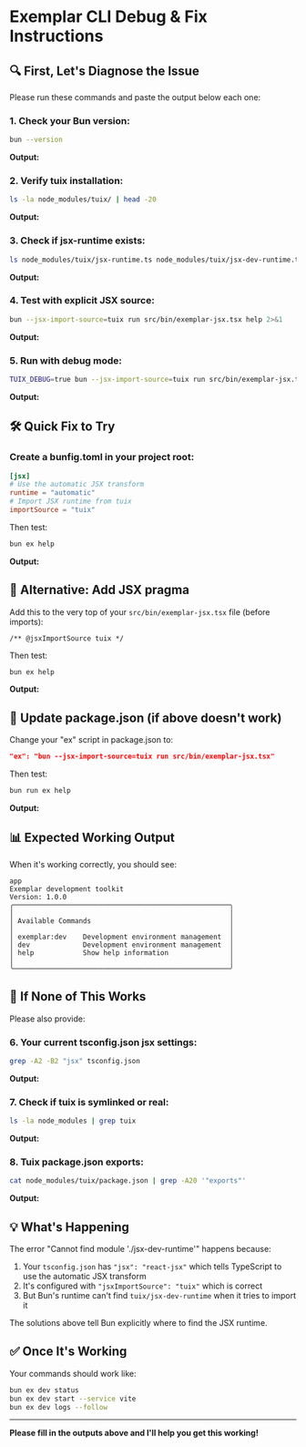 # Exemplar CLI Debug & Fix Instructions

## 🔍 First, Let's Diagnose the Issue

Please run these commands and paste the output below each one:

### 1. Check your Bun version:
```bash
bun --version
```
**Output:** 

### 2. Verify tuix installation:
```bash
ls -la node_modules/tuix/ | head -20
```
**Output:** 

### 3. Check if jsx-runtime exists:
```bash
ls node_modules/tuix/jsx-runtime.ts node_modules/tuix/jsx-dev-runtime.ts
```
**Output:** 

### 4. Test with explicit JSX source:
```bash
bun --jsx-import-source=tuix run src/bin/exemplar-jsx.tsx help 2>&1
```
**Output:** 

### 5. Run with debug mode:
```bash
TUIX_DEBUG=true bun --jsx-import-source=tuix run src/bin/exemplar-jsx.tsx 2>&1 | head -30
```
**Output:** 

## 🛠️ Quick Fix to Try

### Create a bunfig.toml in your project root:

```toml
[jsx]
# Use the automatic JSX transform
runtime = "automatic"
# Import JSX runtime from tuix
importSource = "tuix"
```

Then test:
```bash
bun ex help
```
**Output:** 

## 📝 Alternative: Add JSX pragma

Add this to the very top of your `src/bin/exemplar-jsx.tsx` file (before imports):

```tsx
/** @jsxImportSource tuix */
```

Then test:
```bash
bun ex help
```
**Output:** 

## 🔧 Update package.json (if above doesn't work)

Change your "ex" script in package.json to:
```json
"ex": "bun --jsx-import-source=tuix run src/bin/exemplar-jsx.tsx"
```

Then test:
```bash
bun run ex help
```
**Output:** 

## 📊 Expected Working Output

When it's working correctly, you should see:

```
app
Exemplar development toolkit
Version: 1.0.0
╭─────────────────────────────────────────────────────╮
│                                                     │
│ Available Commands                                  │
│                                                     │
│ exemplar:dev    Development environment management  │
│ dev             Development environment management  │
│ help            Show help information               │
│                                                     │
╰─────────────────────────────────────────────────────╯
```

## 🚨 If None of This Works

Please also provide:

### 6. Your current tsconfig.json jsx settings:
```bash
grep -A2 -B2 "jsx" tsconfig.json
```
**Output:** 

### 7. Check if tuix is symlinked or real:
```bash
ls -la node_modules | grep tuix
```
**Output:** 

### 8. Tuix package.json exports:
```bash
cat node_modules/tuix/package.json | grep -A20 '"exports"'
```
**Output:** 

## 💡 What's Happening

The error "Cannot find module './jsx-dev-runtime'" happens because:

1. Your `tsconfig.json` has `"jsx": "react-jsx"` which tells TypeScript to use the automatic JSX transform
2. It's configured with `"jsxImportSource": "tuix"` which is correct
3. But Bun's runtime can't find `tuix/jsx-dev-runtime` when it tries to import it

The solutions above tell Bun explicitly where to find the JSX runtime.

## ✅ Once It's Working

Your commands should work like:
```bash
bun ex dev status
bun ex dev start --service vite
bun ex dev logs --follow
```

---

**Please fill in the outputs above and I'll help you get this working!**